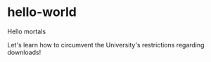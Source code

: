 # hello-world

Hello mortals

Let's learn how to circumvent the University's restrictions regarding downloads!
